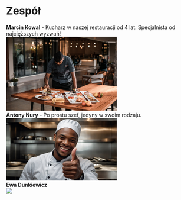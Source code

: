 # Zespół

**Marcin Kowal** - Kucharz w naszej restauracji od 4 lat. Specjalnista od najcięższych wyzwań! <br> 
<img src = "img/pracownik.jpg" width = 300> <br>
**Antony Nury** - Po prostu szef, jedyny w swoim rodzaju. <br>
<img src = "img/szef.jpg" width = 300> <br>
**Ewa Dunkiewicz** <br>
<img src = "img/pracowniczka.jpg" width = 300> <br>
